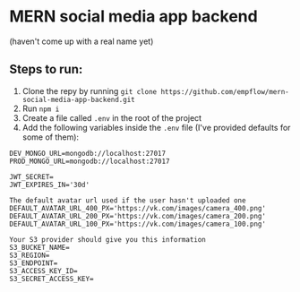 # MERN social media app backend
(haven't come up with a real name yet)


## Steps to run:
1. Clone the repy by running `git clone https://github.com/empflow/mern-social-media-app-backend.git`
2. Run `npm i`
3. Create a file called `.env` in the root of the project
4. Add the following variables inside the `.env` file (I've provided defaults for some of them):

```
DEV_MONGO_URL=mongodb://localhost:27017
PROD_MONGO_URL=mongodb://localhost:27017

JWT_SECRET=
JWT_EXPIRES_IN='30d'

The default avatar url used if the user hasn't uploaded one
DEFAULT_AVATAR_URL_400_PX='https://vk.com/images/camera_400.png'
DEFAULT_AVATAR_URL_200_PX='https://vk.com/images/camera_200.png'
DEFAULT_AVATAR_URL_100_PX='https://vk.com/images/camera_100.png'

Your S3 provider should give you this information
S3_BUCKET_NAME=
S3_REGION=
S3_ENDPOINT=
S3_ACCESS_KEY_ID=
S3_SECRET_ACCESS_KEY=
```
